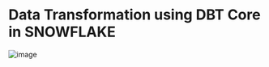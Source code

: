 # Data Transformation using DBT Core in SNOWFLAKE
![image](https://github.com/user-attachments/assets/3e713816-efab-40ea-8fb7-1e152144e2c2)
